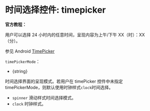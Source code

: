 # 时间选择控件: timepicker

**官方教程：**

用户可以选择 24 小时内的任意时间，呈现内容为上午/下午 XX（时）：XX（分）。

参见 Android [TimePicker](https://developer.android.google.cn/reference/android/widget/TimePicker)

`timePickerMode`：

-   {string}

时间选择界面的呈现模式。若用户在 timePicker 控件中未指定 timePickerMode，则默认使用时钟样式`clock`时间选择。

-   `spinner` 滑动样式时间选择模式。
-   `clock` 时钟样式。
